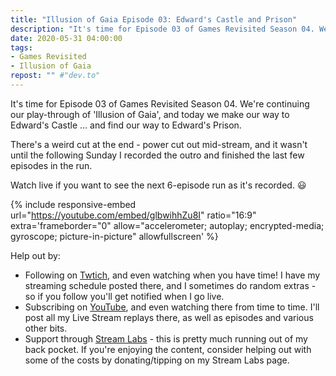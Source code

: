 ```yaml
---
title: "Illusion of Gaia Episode 03: Edward's Castle and Prison"
description: "It's time for Episode 03 of Games Revisited Season 04. We're continuing our play-through of 'Illusion of Gaia', and today we make our way to Edward's Castle &hellip; and find our way to Edward's Prison."
date: 2020-05-31 04:00:00
tags:
- Games Revisited
- Illusion of Gaia
repost: "" #"dev.to"
---
```


It's time for Episode 03 of Games Revisited Season 04. We're continuing our play-through of 'Illusion of Gaia', and today we make our way to Edward's Castle &hellip; and find our way to Edward's Prison.

There's a weird cut at the end - power cut out mid-stream, and it wasn't until the following Sunday I recorded the outro and finished the last few episodes in the run.

Watch live if you want to see the next 6-episode run as it's recorded. :smiley:
<!--more-->

{% include responsive-embed url="https://youtube.com/embed/glbwihhZu8I" ratio="16:9" extra='frameborder="0" allow="accelerometer; autoplay; encrypted-media; gyroscope; picture-in-picture" allowfullscreen' %}

Help out by:
 * Following on [Twtich](https://twitch.tv/AnonJr_Live), and even watching when you have time! I have my streaming schedule posted there, and I sometimes do random extras - so if you follow you'll get notified when I go live.
 * Subscribing on [YouTube](http://www.youtube.com/channel/UCXafqhKHbkSUIrq0LAuu0tw), and even watching there from time to time. I'll post all my Live Stream replays there, as well as episodes and various other bits.
 * Support through [Stream Labs](https://streamlabs.com/anonjr_live) - this is pretty much running out of my back pocket. If you're enjoying the content, consider helping out with some of the costs by donating/tipping on my Stream Labs page.